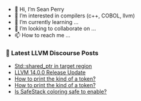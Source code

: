 - 👋 Hi, I’m Sean Perry
- 👀 I’m interested in compilers (c++, COBOL, llvm)
- 🌱 I’m currently learning ...
- 💞️ I’m looking to collaborate on ...
- 📫 How to reach me ...

<!---
s66perry/s66perry is a ✨ special ✨ repository because its `README.md` (this file) appears on your GitHub profile.
You can click the Preview link to take a look at your changes.
--->
### 📕 Latest LLVM Discourse Posts

<!-- DISCOURSE-LLVM:START -->
- [Std::shared_ptr in target region](https://discourse.llvm.org/t/std-shared-ptr-in-target-region/60652/1)
- [LLVM 14.0.0 Release Update](https://discourse.llvm.org/t/llvm-14-0-0-release-update/60650/1)
- [How to print the kind of a token?](https://discourse.llvm.org/t/how-to-print-the-kind-of-a-token/60647/3)
- [How to print the kind of a token?](https://discourse.llvm.org/t/how-to-print-the-kind-of-a-token/60647/2)
- [Is SafeStack coloring safe to enable?](https://discourse.llvm.org/t/is-safestack-coloring-safe-to-enable/60477/9)
<!-- DISCOURSE-LLVM:END -->
